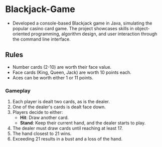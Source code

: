 # Blackjack-Game
- Developed a console-based Blackjack game in Java, simulating the popular casino card game. The project showcases skills in object-oriented programming, algorithm design, and user interaction through the command line interface.
## Rules
- Number cards (2-10) are worth their face value.
- Face cards (King, Queen, Jack) are worth 10 points each.
- Aces can be worth either 1 or 11 points.

### Gameplay
1. Each player is dealt two cards, as is the dealer.
2. One of the dealer's cards is dealt face down.
3. Players decide to either:
    - **Hit**: Draw another card.
    - **Stand**: Keep their current hand, and the dealer starts to play.
4. The dealer must draw cards until reaching at least 17.
5. The hand closest to 21 wins.
6. Exceeding 21 results in a bust and a loss of the hand.
